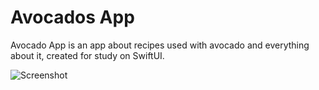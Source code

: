 # Avocados App 

Avocado App is an app about recipes used with avocado and everything about it, created for study on SwiftUI.

![Screenshot](https://raw.githubusercontent.com/rtcoding/Avocados/master/Screenshot_Avocados.jpeg)
